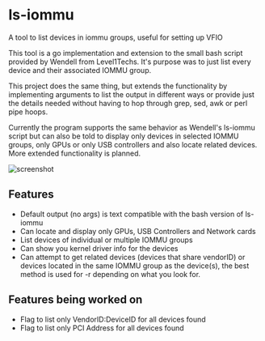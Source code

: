 # ls-iommu
A tool to list devices in iommu groups, useful for setting up VFIO

This tool is a go implementation and extension to the small bash script provided by Wendell from Level1Techs.
It's purpose was to just list every device and their associated IOMMU group.

This project does the same thing, but extends the functionality by implementing arguments to list the output in different ways or provide just the details needed without having to hop through grep, sed, awk or perl pipe hoops.

Currently the program supports the same behavior as Wendell's ls-iommu script but can also be told to display only devices in selected IOMMU groups, only GPUs or only USB controllers and also locate related devices.<br>
More extended functionality is planned.

![screenshot](https://user-images.githubusercontent.com/2557889/223729837-66461127-997c-4ce4-9183-9d2b85219a07.png)

## Features
* Default output (no args) is text compatible with the bash version of ls-iommu
* Can locate and display only GPUs, USB Controllers and Network cards
* List devices of individual or multiple IOMMU groups
* Can show you kernel driver info for the devices
* Can attempt to get related devices (devices that share vendorID) or devices located in the same IOMMU group as the device(s), the best method is used for -r depending on what you look for.

## Features being worked on
* Flag to list only VendorID:DeviceID for all devices found
* Flag to list only PCI Address for all devices found
